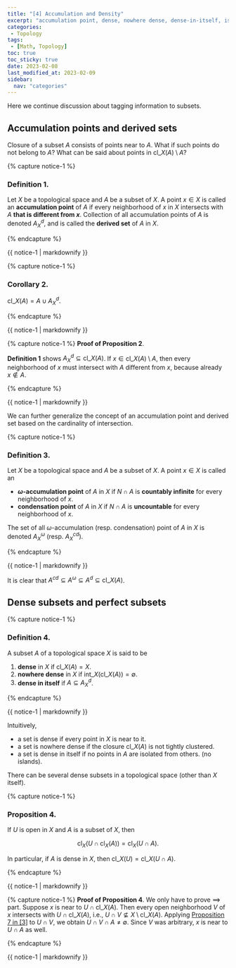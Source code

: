 ```yaml
---
title: "[4] Accumulation and Density"               
excerpt: "accumulation point, dense, nowhere dense, dense-in-itself, isolated, perfect "    
categories:                              
 - Topology
tags:                                
 - [Math, Topology]
toc: true
toc_sticky: true
date: 2023-02-08
last_modified_at: 2023-02-09
sidebar:
  nav: "categories"
---
```



Here we continue discussion about tagging information to subsets.

## Accumulation points and derived sets

Closure of a subset $A$ consists of points near to $A$. What if such points do not belong to $A$? What can be said about points in $\mathrm{cl}\_X(A) \setminus A$?

{% capture notice-1 %}
### Definition 1.

Let $X$ be a topological space and $A$ be a subset of $X$. A point $x\in X$ is called an **accumulation point** of $A$ if every neighborhood of $x$ in $X$ intersects with $A$ **that is different from $x$**. Collection of all accumulation points of $A$ is denoted $A_X^d$, and is called the **derived set** of $A$ in $X$.

{% endcapture %}

<div class="notice--info">{{ notice-1 | markdownify }}</div>

{% capture notice-1 %}
### Corollary 2.

$\mathrm{cl}\_X(A) = A \cup A_X^d$.

{% endcapture %}

<div class="notice--info">{{ notice-1 | markdownify }}</div>

{% capture notice-1 %}
**Proof of Proposition 2**. 

**Definition 1** shows $A_X^d \subseteq \mathrm{cl}\_X(A)$. If $x \in \mathrm{cl}\_X(A)\setminus A$, then every neighborhood of $x$ must intersect with $A$ different from $x$, because already $x \notin A$. 

{% endcapture %}

<div class="notice">{{ notice-1 | markdownify }}</div>

We can further generalize the concept of an accumulation point and derived set based on the cardinality of intersection.

{% capture notice-1 %}
### Definition 3.

Let $X$ be a topological space and $A$ be a subset of $X$. A point $x\in X$ is called an 
- **$\omega$-accumulation point** of $A$ in $X$ if $N\cap A$ is **countably infinite** for every neighborhood of $x$.
- **condensation point** of $A$ in $X$ if $N\cap A$ is **uncountable** for every neighborhood of $x$.

The set of all $\omega$-accumulation (resp. condensation) point of $A$ in $X$ is denoted $A_X^{\omega}$ (resp. $A_X^{cd}$).

{% endcapture %}

<div class="notice--info">{{ notice-1 | markdownify }}</div>

It is clear that $A^{cd} \subseteq A^\omega \subseteq A^d \subseteq \mathrm{cl}\_X(A)$. 

## Dense subsets and perfect subsets

{% capture notice-1 %}
### Definition 4.

A subset $A$ of a topological space $X$ is said to be 
1. **dense** in $X$ if $\mathrm{cl}\_X(A) = X$.
2. **nowhere dense** in $X$ if $\mathrm{int}\_X(\mathrm{cl}\_X(A)) = \emptyset$.
3. **dense in itself** if $A \subseteq A_X^d$. 

{% endcapture %}

<div class="notice--info">{{ notice-1 | markdownify }}</div>

Intuitively, 
- a set is dense if every point in $X$ is near to it. 
- a set is nowhere dense if the closure $\mathrm{cl}\_X(A)$  is not tightly clustered. 
- a set is dense in itself if no points in $A$ are isolated from others. (no islands). 

There can be several dense subsets in a topological space (other than $X$ itself). 

{% capture notice-1 %}
### Proposition 4.

If $U$ is open in $X$ and $A$ is a subset of $X$, then 

$$
\mathrm{cl}_X(U \cap \mathrm{cl}_X(A)) = \mathrm{cl}_X(U\cap A).
$$

In particular, if $A$ is dense in $X$, then $\mathrm{cl}\_X(U) = \mathrm{cl}\_X(U\cap A)$.

{% endcapture %}

<div class="notice--info">{{ notice-1 | markdownify }}</div>

{% capture notice-1 %}
**Proof of Proposition 4**. We only have to prove $\implies$ part. Suppose $x$ is near to $U\cap \mathrm{cl}\_X(A)$. Then every open neighborhood $V$ of $x$ intersects with $U\cap \mathrm{cl}\_X(A)$, i.e., $U\cap V \not\subseteq X\setminus \mathrm{cl}\_X(A)$. Applying [Proposition 7 in [3]]() to $U\cap V$, we obtain $U\cap V \cap A \neq \emptyset$. Since $V$ was arbitrary, $x$ is near to $U\cap A$ as well.

{% endcapture %}

<div class="notice">{{ notice-1 | markdownify }}</div>